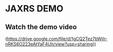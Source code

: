 # JAXRS DEMO

## Watch the demo video
([https://drive.google.com/file/d/1gCQ2Tez7bWjIr-nRKS6O223eAtYaF4Uh/view?usp=sharing))](https://github.com/user-attachments/assets/3065dd1a-4d86-469b-b74f-03e0d9b2cf37](https://github.com/user-attachments/assets/8fc6f798-b942-4146-83d8-52676dc8c327))
